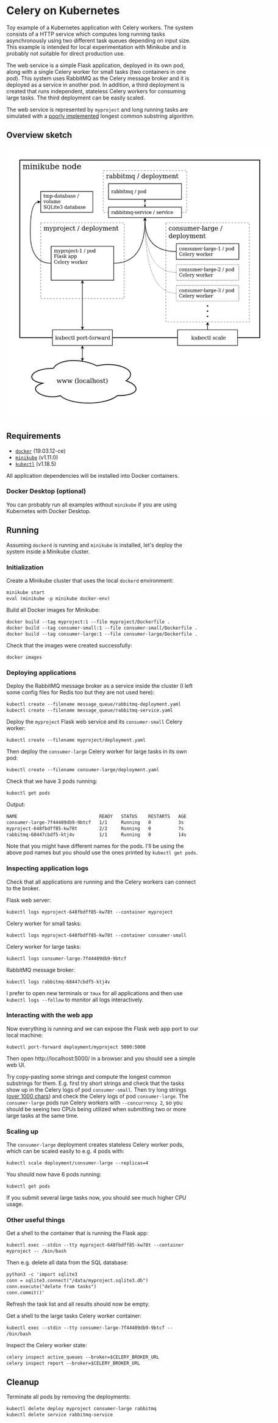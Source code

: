 # Celery on Kubernetes

Toy example of a Kubernetes application with Celery workers.
The system consists of a HTTP service which computes long running tasks asynchronously using two different task queues depending on input size.
This example is intended for local experimentation with Minikube and is probably not suitable for direct production use.

The web service is a simple Flask application, deployed in its own pod, along with a single Celery worker for small tasks (two containers in one pod).
This system uses RabbitMQ as the Celery message broker and it is deployed as a service in another pod.
In addition, a third deployment is created that runs independent, stateless Celery workers for consuming large tasks.
The third deployment can be easily scaled.

The web service is represented by ``myproject`` and long running tasks are simulated with a [poorly implemented](./lcs/lcs/__init__.py) longest common substring algorithm.

## Overview sketch

<img
  alt="architecture sketch, which shows how the components of this application relate to and interact with each other"
  src="./celerykube.png"
  style="max-width: 700px">

## Requirements

* [`docker`](https://www.docker.com/get-started) (19.03.12-ce)
* [`minikube`](https://github.com/kubernetes/minikube) (v1.11.0)
* [`kubectl`](https://kubernetes.io/docs/tasks/tools/install-kubectl) (v1.18.5)

All application dependencies will be installed into Docker containers.

### Docker Desktop (optional)

You can probably run all examples without `minikube` if you are using Kubernetes with Docker Desktop.

## Running

Assuming `dockerd` is running and `minikube` is installed, let's deploy the system inside a Minikube cluster.

### Initialization

Create a Minikube cluster that uses the local `dockerd` environment:
```
minikube start
eval (minikube -p minikube docker-env)
```
Build all Docker images for Minikube:
```
docker build --tag myproject:1 --file myproject/Dockerfile .
docker build --tag consumer-small:1 --file consumer-small/Dockerfile .
docker build --tag consumer-large:1 --file consumer-large/Dockerfile .
```
Check that the images were created successfully:
```
docker images
```

### Deploying applications

Deploy the RabbitMQ message broker as a service inside the cluster (I left some config files for Redis too but they are not used here):
```
kubectl create --filename message_queue/rabbitmq-deployment.yaml
kubectl create --filename message_queue/rabbitmq-service.yaml
```
Deploy the `myproject` Flask web service and its `consumer-small` Celery worker:
```
kubectl create --filename myproject/deployment.yaml
```
Then deploy the `consumer-large` Celery worker for large tasks in its own pod:
```
kubectl create --filename consumer-large/deployment.yaml
```
Check that we have 3 pods running:
```
kubectl get pods
```
Output:
```
NAME                              READY   STATUS    RESTARTS   AGE
consumer-large-7f44489db9-9btcf   1/1     Running   0          3s
myproject-648fbdff85-kw78t        2/2     Running   0          7s
rabbitmq-68447cbdf5-ktj4v         1/1     Running   0          14s
```
Note that you might have different names for the pods.
I'll be using the above pod names but you should use the ones printed by `kubectl get pods`.

### Inspecting application logs

Check that all applications are running and the Celery workers can connect to the broker.

Flask web server:
```
kubectl logs myproject-648fbdff85-kw78t --container myproject
```
Celery worker for small tasks:
```
kubectl logs myproject-648fbdff85-kw78t --container consumer-small
```
Celery worker for large tasks:
```
kubectl logs consumer-large-7f44489db9-9btcf
```
RabbitMQ message broker:
```
kubectl logs rabbitmq-68447cbdf5-ktj4v
```

I prefer to open new terminals or `tmux` for all applications and then use `kubectl logs --follow` to monitor all logs interactively.

### Interacting with the web app

Now everything is running and we can expose the Flask web app port to our local machine:
```
kubectl port-forward deployment/myproject 5000:5000
```
Then open http://localhost:5000/ in a browser and you should see a simple web UI.

Try copy-pasting some strings and compute the longest common substrings for them.
E.g. first try short strings and check that the tasks show up in the Celery logs of pod `consumer-small`.
Then try long strings ([over 1000 chars](./myproject/settings.py)) and check the Celery logs of pod `consumer-large`.
The `consumer-large` pods run Celery workers with `--concurrency 2`, so you should be seeing two CPUs being utilized when submitting two or more large tasks at the same time.

### Scaling up

The `consumer-large` deployment creates stateless Celery worker pods, which can be scaled easily to e.g. 4 pods with:
```
kubectl scale deployment/consumer-large --replicas=4
```
You should now have 6 pods running:
```
kubectl get pods
```
If you submit several large tasks now, you should see much higher CPU usage.

### Other useful things

Get a shell to the container that is running the Flask app:
```
kubectl exec --stdin --tty myproject-648fbdff85-kw78t --container myproject -- /bin/bash
```
Then e.g. delete all data from the SQL database:
```
python3 -c 'import sqlite3
conn = sqlite3.connect("/data/myproject.sqlite3.db")
conn.execute("delete from tasks")
conn.commit()'
```
Refresh the task list and all results should now be empty.

Get a shell to the large tasks Celery worker container:
```
kubectl exec --stdin --tty consumer-large-7f44489db9-9btcf -- /bin/bash
```
Inspect the Celery worker state:
```
celery inspect active_queues --broker=$CELERY_BROKER_URL
celery inspect report --broker=$CELERY_BROKER_URL
```

## Cleanup
Terminate all pods by removing the deployments:
```
kubectl delete deploy myproject consumer-large rabbitmq
kubectl delete service rabbitmq-service
```

